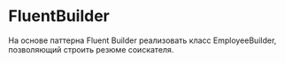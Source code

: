 # FluentBuilder
На основе паттерна Fluent Builder реализовать класс EmployeeBuilder, позволяющий строить резюме соискателя.
